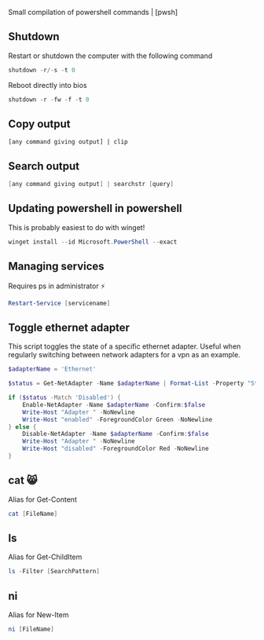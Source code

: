 Small compilation of powershell commands | [pwsh]

## Shutdown

Restart or shutdown the computer with the following command 
```powershell
shutdown -r/-s -t 0
```

Reboot directly into bios
```powershell
shutdown -r -fw -f -t 0
```


## Copy output

```
[any command giving output] | clip 
```

## Search output

```powershell
[any command giving output] | searchstr [query] 
```

## Updating powershell in powershell

This is probably easiest to do with winget!

```powershell
winget install --id Microsoft.PowerShell --exact
```


## Managing services

Requires ps in administrator ⚡

```powershell
Restart-Service [servicename]
```


## Toggle ethernet adapter

This script toggles the state of a specific ethernet adapter. Useful when regularly switching between network adapters for a vpn as an example.

```powershell
$adapterName = 'Ethernet'

$status = Get-NetAdapter -Name $adapterName | Format-List -Property "Status" | Out-String

if ($status -Match 'Disabled') {
    Enable-NetAdapter -Name $adapterName -Confirm:$false
    Write-Host "Adapter " -NoNewline
    Write-Host "enabled" -ForegroundColor Green -NoNewline
} else {
    Disable-NetAdapter -Name $adapterName -Confirm:$false
    Write-Host "Adapter " -NoNewline
    Write-Host "disabled" -ForegroundColor Red -NoNewline
}
```


## cat 😸

Alias for Get-Content

```powershell
cat [FileName]
```

## ls

Alias for Get-ChildItem

```powershell
ls -Filter [SearchPattern]
```

## ni

Alias for New-Item

```powershell
ni [FileName]
```


